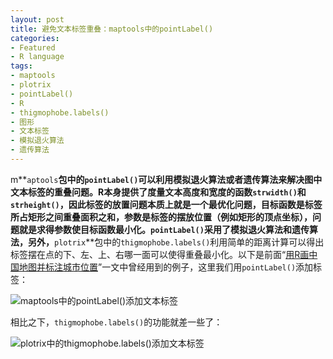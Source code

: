 ```yaml
---
layout: post
title: 避免文本标签重叠：maptools中的pointLabel()
categories:
- Featured
- R language
tags:
- maptools
- plotrix
- pointLabel()
- R
- thigmophobe.labels()
- 图形
- 文本标签
- 模拟退火算法
- 遗传算法
---
```


m**`aptools`**包中的`pointLabel()`可以利用模拟退火算法或者遗传算法来解决图中文本标签的重叠问题。R本身提供了度量文本高度和宽度的函数`strwidth()`和`strheight()`，因此标签的放置问题本质上就是一个最优化问题，目标函数是标签所占矩形之间重叠面积之和，参数是标签的摆放位置（例如矩形的顶点坐标），问题就是求得参数使目标函数最小化。`pointLabel()`采用了模拟退火算法和遗传算法，另外，**`plotrix`**包中的`thigmophobe.labels()`利用简单的距离计算可以得出标签摆在点的下、左、上、右哪一面可以使得重叠最小化。以下是前面“[用R画中国地图并标注城市位置](http://yihui.name/cn/2008/10/china-map-and-city-locations-with-r)”一文中曾经用到的例子，这里我们用`pointLabel()`添加标签：


![maptools中的pointLabel()添加文本标签](http://yihui.name/cn/wp-content/uploads/1223875496_0.png)



相比之下，`thigmophobe.labels()`的功能就差一些了：


![plotrix中的thigmophobe.labels()添加文本标签](http://yihui.name/cn/wp-content/uploads/1223876858_1.png)
